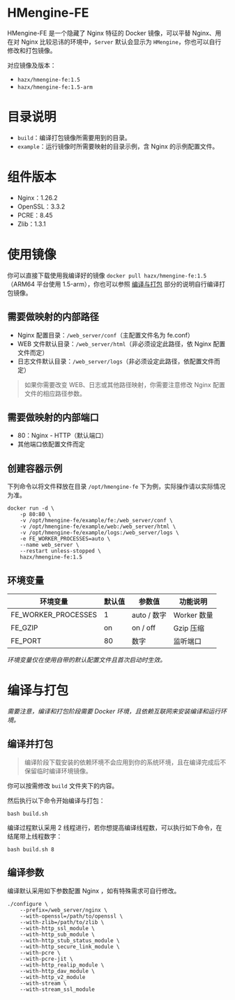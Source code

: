 # HMengine-FE

HMengine-FE 是一个隐藏了 Nginx 特征的 Docker 镜像，可以平替 Nginx、用在对 Nginx 比较忌讳的环境中，`Server` 默认会显示为 `HMengine`，你也可以自行修改和打包镜像。

对应镜像及版本：

- `hazx/hmengine-fe:1.5`
- `hazx/hmengine-fe:1.5-arm`

# 目录说明

- `build`：编译打包镜像所需要用到的目录。
- `example`：运行镜像时所需要映射的目录示例，含 Nginx 的示例配置文件。

# 组件版本

- Nginx：1.26.2
- OpenSSL：3.3.2
- PCRE：8.45
- Zlib：1.3.1

# 使用镜像

你可以直接下载使用我编译好的镜像 `docker pull hazx/hmengine-fe:1.5`（ARM64 平台使用 1.5-arm），你也可以参照 [编译与打包](#编译与打包) 部分的说明自行编译打包镜像。

## 需要做映射的内部路径

- Nginx 配置目录：`/web_server/conf`（主配置文件名为 fe.conf）
- WEB 文件默认目录：`/web_server/html`（非必须设定此路径，依 Nginx 配置文件而定）
- 日志文件默认目录：`/web_server/logs`（非必须设定此路径，依配置文件而定）

> 如果你需要改变 WEB、日志或其他路径映射，你需要注意修改 Nginx 配置文件的相应路径参数。

## 需要做映射的内部端口

- 80：Nginx - HTTP（默认端口）
- 其他端口依配置文件而定


## 创建容器示例

下列命令以将文件释放在目录 `/opt/hmengine-fe` 下为例，实际操作请以实际情况为准。

```shell
docker run -d \
    -p 80:80 \
    -v /opt/hmengine-fe/example/fe:/web_server/conf \
    -v /opt/hmengine-fe/example/web:/web_server/html \
    -v /opt/hmengine-fe/example/logs:/web_server/logs \
    -e FE_WORKER_PROCESSES=auto \
    --name web_server \
    --restart unless-stopped \
    hazx/hmengine-fe:1.5
```

## 环境变量

环境变量 | 默认值 | 参数值 | 功能说明
---|---|---|---
FE_WORKER_PROCESSES | 1 | auto / 数字 | Worker 数量
FE_GZIP | on | on / off | Gzip 压缩
FE_PORT | 80 | 数字 | 监听端口

*环境变量仅在使用自带的默认配置文件且首次启动时生效。*


# 编译与打包

*需要注意，编译和打包阶段需要 Docker 环境，且依赖互联网来安装编译和运行环境。*

## 编译并打包

> 编译阶段下载安装的依赖环境不会应用到你的系统环境，且在编译完成后不保留临时编译环境镜像。

你可以按需修改 `build` 文件夹下的内容。

然后执行以下命令开始编译与打包：

```shell
bash build.sh
```

编译过程默认采用 2 线程进行，若你想提高编译线程数，可以执行如下命令，在结尾带上线程数字：

```shell
bash build.sh 8
```

## 编译参数

编译默认采用如下参数配置 Nginx ，如有特殊需求可自行修改。

```shell
./configure \
    --prefix=/web_server/nginx \
    --with-openssl=/path/to/openssl \
    --with-zlib=/path/to/zlib \
    --with-http_ssl_module \
    --with-http_sub_module \
    --with-http_stub_status_module \
    --with-http_secure_link_module \
    --with-pcre \
    --with-pcre-jit \
    --with-http_realip_module \
    --with-http_dav_module \
    --with-http_v2_module
    --with-stream \
    --with-stream_ssl_module
```





